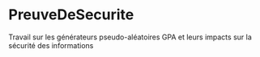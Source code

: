 # PreuveDeSecurite
Travail sur les générateurs pseudo-aléatoires GPA et leurs impacts sur la sécurité des informations
